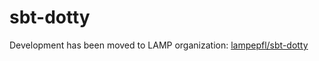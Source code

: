 sbt-dotty
=========

Development has been moved to LAMP organization: [lampepfl/sbt-dotty](http://github.com/lampepfl/sbt-dotty)
